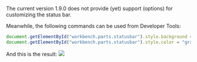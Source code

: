 
The current version 1.9.0 does not provide (yet) support (options) for customizing the status bar.

Meanwhile, the following commands can be used from Developer Tools:
```javascript
document.getElementById("workbench.parts.statusbar").style.background = "#333"
document.getElementById("workbench.parts.statusbar").style.color = "gray"
```
And this is the result:
![](https://github.com/visvadw/design-assets/raw/master/vscode/images/statusbar-custom-dark-1.png)
